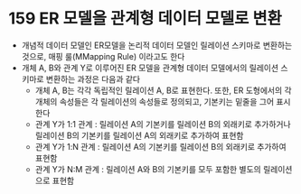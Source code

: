 # 159 ER 모델을 관계형 데이터 모델로 변환

- 개념적 데이터 모델인 ER모델을 논리적 데이터 모델인 릴레이션 스키마로 변환하는 것으로, 매핑 룰(MMapping Rule) 이라고도 한다
- 개체 A, B와 관계 Y로 이루어진 ER 모델을 관계형 데이터 모델에서의 릴레이션 스키마로 변환하는 과정은 다음과 같다
  - 개체 A, B는 각각 독립적인 릴레이션 A, B로 표현한다. 또한, ER 도형에서의 각 개체의 속성들은 각 릴레이션의 속성들로 정의되고, 기본키는 밑줄을 그어 표시한다
  - 관계 Y가 1:1 관계 : 릴레이션 A의 기본키를 릴레이션 B의 외래키로 추가하거나 릴레이션 B의 기본키를 릴레이션 A의 외래키로 추가하여 표현함
  - 관계 Y가 1:N 관계 : 릴레이션 A의 기본키를 릴레이션 B의 외래키로 추가하여 표현함
  - 관계 Y가 N:M 관계 : 릴레이션 A와 B의 기본키를 모두 포함한 별도의 릴레이션으로 표현함

